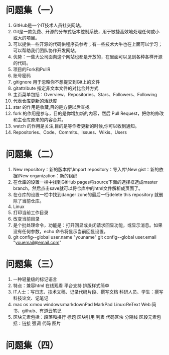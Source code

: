# 问题集（一）
1. GitHub是一个IT技术人员社交网站。
2. Git是一款免费、开源的分布式版本控制系统，用于敏捷高效地处理任何或小或大的项目。
3. 可以提供一些开源的代码供程序员参考；有一些技术大牛也在上面可以学习；可以帮助我们团队协作开发网站。
4. 优势：一些大公司面向这个网站也都是开放的，在里面可以见到各种各样开源的代码。
5. 项目的Fork和PullR
6. 账号密码
7. gitignore 用于忽略你不想提交到Git上的文件
8. gitattribute 指定非文本文件的对比合并方式
9. 主页菜单包括：Overview、Repositories、Stars、Followers、Following
10. 代表仓库更新的活跃度
11. star 的作用是收藏,目的是方便以后查找
12. fork 的作用是参与，目的是你增加新的内容，然后 Pull Request，把你的修改和主仓库原来的内容合并。
13. watch 的作用是关注,目的是等作者更新的时候,你可以收到通知。
14. Repositories、Code、Commits、Issues、Wikis、Users
# 问题集（二）
1. New repository：新的版本库\Import repository：导入库\New gist：新的依据\New organization：新的组织
2. 在仓库的设置一栏中找到GitHub pages将source下面的选择框选成master branch，然后点击save就可以将仓库中的html文件解析成页面了。
3. 在仓库的设置一栏中找到danger zone的最后一行delete this repository 就删除了当前仓库。
4. Linux
5. 打印当前工作目录
6. 改变当前目录
7. 是个批处理命令，功能是：打开回显或关闭请求回显功能，或显示消息。如果没有任何参数，echo 命令将显示当前回显设置。
8. git config--global user.name "youname"
   git config--global user.email "youemail@email.com"
# 问题集（三）
1. 一种轻量级的标记语言
2. 特点：兼容html 在线观看 平台支持 排版样式简单
3. IT人士：写日志、技术文稿、记录代码片段、撰写文档
   科研人员、学生：撰写科技论文、记笔记
4. mac os x:mou
   windows:markdownPad MarkPad
   Linux:ReText
   Web:简书、github、有道云笔记
5. 区块元素包括：段落和换行 标题 区块引用 列表 代码区块 分隔线
   区段元素包括：链接 强调 代码 图片
# 问题集（四）
